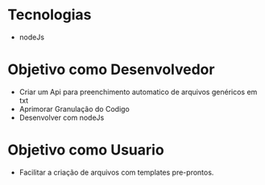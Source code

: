 # Tecnologias

* nodeJs

# Objetivo como Desenvolvedor

* Criar um Api para preenchimento automatico de arquivos genéricos em txt
* Aprimorar Granulação do Codigo
* Desenvolver com nodeJs

# Objetivo como Usuario

* Facilitar a criação de arquivos com templates pre-prontos.
